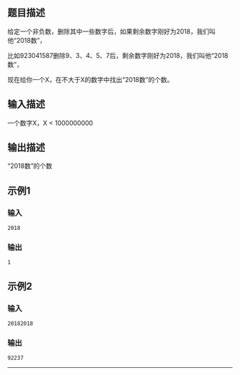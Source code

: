 ## 题目描述

给定一个非负数，删除其中一些数字后，如果剩余数字刚好为2018，我们叫他“2018数”，

比如923041587删除9、3、4、5、7后，剩余数字刚好为2018，我们叫他“2018数”，

现在给你一个X，在不大于X的数字中找出“2018数”的个数。
## 输入描述

一个数字X，X < 1000000000

## 输出描述

“2018数”的个数

## 示例1

### 输入

	2018

### 输出

	1

## 示例2

### 输入

	20182018

### 输出

	92237

----